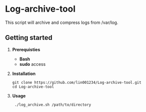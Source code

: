 # Log-archive-tool
This script will archive and compress logs from /var/log.
## Getting started
1. **Prerequisties**
    - **Bash**
    - **sudo** access

2. **Installation**
    
    ```
    git clone https://github.com/lin001234/Log-archive-tool.git
    cd Log-archive-tool
    ```

3. **Usage**

    
    ```
     ./log_archive.sh /path/to/directory
    ```







